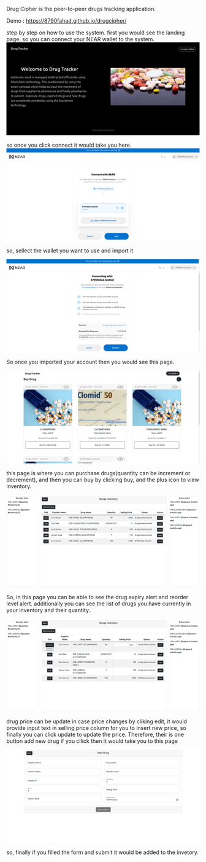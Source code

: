 Drug Cipher is the peer-to-peer drugs tracking application.

Demo :  https://8790fahad.github.io/drugcipher/

step by step on how to use the system.
first you would see the landing page, so you can connect your NEAR wallet to the system.
!['login page'](https://github.com/8790fahad/drugcipher/blob/main/src/image/login_page.png?raw=true)

so once you click connect it would take you here.
!['connecting with NEAR wallet'](https://github.com/8790fahad/drugcipher/blob/main/src/image/conecting1.png?raw=true)

 so, sellect the wallet you want to use and import it

!['login page'](https://github.com/8790fahad/drugcipher/blob/main/src/image/connecting2.png?raw=true)

So once you imported your account then you would see this page.

!['login page'](https://github.com/8790fahad/drugcipher/blob/main/src/image/purchase_page.png?raw=true)

this page is where you can purchase drugs(quantity can be increment or decrement), and then you can buy by clicking buy, and the plus icon to view inventory.

!['login page'](https://github.com/8790fahad/drugcipher/blob/main/src/image/inventory.png?raw=true)

So, in this page you can be able to see the drug expiry alert and reorder level alert. additionally you can see the list of drugs you have currently in your inventory and their quantity.

!['login page'](https://github.com/8790fahad/drugcipher/blob/main/src/image/update.png?raw=true)

drug price can be update in case price changes by cliking edit, it would provide input text in selling price column for you to insert new price, so finally you can click update to update the price.
Therefore, their is one button add new drug if you cllick then it would take you to this page

!['login page'](https://github.com/8790fahad/drugcipher/blob/main/src/image/purchase_form.png?raw=true)

so, finally if you filled the form and submit it would be added to the invetory.
